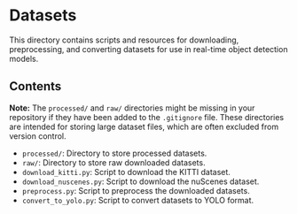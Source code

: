 # Datasets

This directory contains scripts and resources for downloading, preprocessing, and converting datasets for use in real-time object detection models.

## Contents

**Note:** The `processed/` and `raw/` directories might be missing in your repository if they have been added to the `.gitignore` file. These directories are intended for storing large dataset files, which are often excluded from version control.

*   `processed/`: Directory to store processed datasets.
*   `raw/`: Directory to store raw downloaded datasets.
*   `download_kitti.py`: Script to download the KITTI dataset.
*   `download_nuscenes.py`: Script to download the nuScenes dataset.
*   `preprocess.py`: Script to preprocess the downloaded datasets.
*   `convert_to_yolo.py`: Script to convert datasets to YOLO format.
